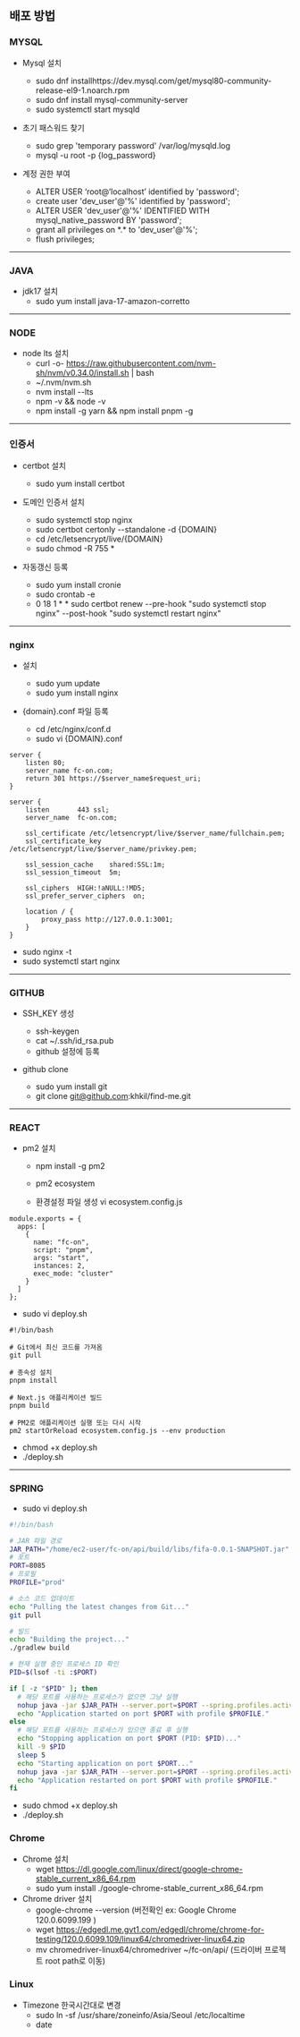 ## 배포 방법

### MYSQL

- Mysql 설치

    - sudo dnf installhttps://dev.mysql.com/get/mysql80-community-release-el9-1.noarch.rpm
    - sudo dnf install mysql-community-server
    - sudo systemctl start mysqld

- 초기 패스워드 찾기

    - sudo grep 'temporary password' /var/log/mysqld.log
    - mysql -u root -p {log_password}

- 계정 권한 부여
    - ALTER USER ‘root@‘localhost’ identified by 'password';
    - create user 'dev_user'@'%' identified by 'password';
    - ALTER USER 'dev_user'@'%' IDENTIFIED WITH mysql_native_password BY 'password';
    - grant all privileges on \*.\* to 'dev_user'@'%';
    - flush privileges;

---

### JAVA

- jdk17 설치
    - sudo yum install java-17-amazon-corretto

---

### NODE

- node lts 설치
    - curl -o- https://raw.githubusercontent.com/nvm-sh/nvm/v0.34.0/install.sh | bash
    - ~/.nvm/nvm.sh
    - nvm install --lts
    - npm -v && node -v
    - npm install -g yarn && npm install pnpm -g

---

### 인증서

- certbot 설치
    - sudo yum install certbot
- 도메인 인증서 설치
    - sudo systemctl stop nginx
    - sudo certbot certonly --standalone -d {DOMAIN}
    - cd /etc/letsencrypt/live/{DOMAIN}
    - sudo chmod -R 755 *

- 자동갱신 등록
    - sudo yum install cronie
    - sudo crontab -e
    - 0 18 1 \* \* sudo certbot renew --pre-hook "sudo systemctl stop nginx" --post-hook "sudo systemctl restart nginx"

---

### nginx

- 설치

    - sudo yum update
    - sudo yum install nginx

- {domain}.conf 파일 등록
    - cd /etc/nginx/conf.d
    - sudo vi {DOMAIN}.conf

```
server {
    listen 80;
    server_name fc-on.com;
    return 301 https://$server_name$request_uri;
}

server {
    listen       443 ssl;
    server_name  fc-on.com;

    ssl_certificate /etc/letsencrypt/live/$server_name/fullchain.pem;
    ssl_certificate_key /etc/letsencrypt/live/$server_name/privkey.pem;

    ssl_session_cache    shared:SSL:1m;
    ssl_session_timeout  5m;

    ssl_ciphers  HIGH:!aNULL:!MD5;
    ssl_prefer_server_ciphers  on;

    location / {
        proxy_pass http://127.0.0.1:3001;
    }
}
```

- sudo nginx -t
- sudo systemctl start nginx

---

### GITHUB

- SSH_KEY 생성

    - ssh-keygen
    - cat ~/.ssh/id_rsa.pub
    - github 설정에 등록

- github clone
    - sudo yum install git
    - git clone git@github.com:khkil/find-me.git

---

### REACT

- pm2 설치

    - npm install -g pm2
    - pm2 ecosystem

    - 환경설정 파일 생성
      vi ecosystem.config.js

```
module.exports = {
  apps: [
    {
      name: "fc-on",
      script: "pnpm",
      args: "start",
      instances: 2,
      exec_mode: "cluster"
    }
  ]
};
```

- sudo vi deploy.sh

```
#!/bin/bash

# Git에서 최신 코드를 가져옴
git pull

# 종속성 설치
pnpm install

# Next.js 애플리케이션 빌드
pnpm build

# PM2로 애플리케이션 실행 또는 다시 시작
pm2 startOrReload ecosystem.config.js --env production
```

- chmod +x deploy.sh
- ./deploy.sh

---

### SPRING

- sudo vi deploy.sh

```deploy.sh
#!/bin/bash

# JAR 파일 경로
JAR_PATH="/home/ec2-user/fc-on/api/build/libs/fifa-0.0.1-SNAPSHOT.jar"
# 포트
PORT=8085
# 프로필
PROFILE="prod"

# 소스 코드 업데이트
echo "Pulling the latest changes from Git..."
git pull

# 빌드
echo "Building the project..."
./gradlew build

# 현재 실행 중인 프로세스 ID 확인
PID=$(lsof -ti :$PORT)

if [ -z "$PID" ]; then
  # 해당 포트를 사용하는 프로세스가 없으면 그냥 실행
  nohup java -jar $JAR_PATH --server.port=$PORT --spring.profiles.active=$PROFILE &
  echo "Application started on port $PORT with profile $PROFILE."
else
  # 해당 포트를 사용하는 프로세스가 있으면 종료 후 실행
  echo "Stopping application on port $PORT (PID: $PID)..."
  kill -9 $PID
  sleep 5
  echo "Starting application on port $PORT..."
  nohup java -jar $JAR_PATH --server.port=$PORT --spring.profiles.active=$PROFILE  &
  echo "Application restarted on port $PORT with profile $PROFILE."
fi
```

- sudo chmod +x deploy.sh
- ./deploy.sh

### Chrome

- Chrome 설치
    - wget https://dl.google.com/linux/direct/google-chrome-stable_current_x86_64.rpm
    - sudo yum install ./google-chrome-stable_current_x86_64.rpm
- Chrome driver 설치
    - google-chrome --version (버전확인 ex: Google Chrome 120.0.6099.199 )
    - wget https://edgedl.me.gvt1.com/edgedl/chrome/chrome-for-testing/120.0.6099.109/linux64/chromedriver-linux64.zip
    - mv chromedriver-linux64/chromedriver  ~/fc-on/api/ (드라이버 프로젝트 root path로 이동)

### Linux

- Timezone 한국시간대로 변경
    - sudo ln -sf /usr/share/zoneinfo/Asia/Seoul /etc/localtime
    - date
    
    
